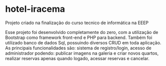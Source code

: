 # hotel-iracema
Projeto criado na finalização do curso tecnico de informática na EEEP

Esse projeto foi desenvolvido completamente do zero, com a utilização de Bootstrap como framework front-end e PHP para backend.
Também foi utilizado banco de dados Sql, possuindo diversos CRUD em toda aplicação. 
As principais funcionalidades são: sistema de registro/login, acesso de administrador podendo: publicar imagens na galeria e criar novos quartos, realizar reservas apenas quando logado, acessar reservas e cancelar.
